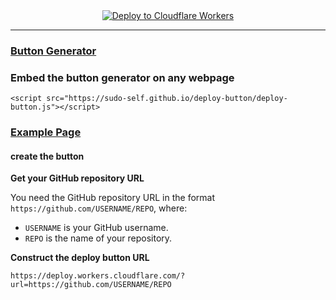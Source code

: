 
  <center>
  <a href="https://deploy.workers.cloudflare.com/?url=https://github.com/sudo-self/deploy-button">
    <img src="https://deploy.workers.cloudflare.com/button" alt="Deploy to Cloudflare Workers" />
  </a>
</center><hr>

### <a href="https://sudo-self.github.io/deploy-button">Button Generator</a><br>
### Embed the button generator on any webpage
```
<script src="https://sudo-self.github.io/deploy-button/deploy-button.js"></script>
```
### <a href="https://sudo-self.github.io/deploy-button/deploy-button-webpage.html">Example Page</a> 

#### create the button

  **Get your GitHub repository URL**
   
   You need the GitHub repository URL in the format `https://github.com/USERNAME/REPO`, where:
   - `USERNAME` is your GitHub username.
   - `REPO` is the name of your repository.

   **Construct the deploy button URL**  
   ```
   https://deploy.workers.cloudflare.com/?url=https://github.com/USERNAME/REPO
   ```



